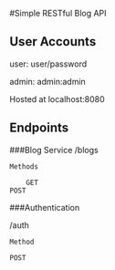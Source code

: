 #Simple RESTful Blog API

## User Accounts
user: user/password

admin: admin:admin

Hosted at localhost:8080

## Endpoints

###Blog Service 
   /blogs

	Methods
	
        GET 
	POST
   
###Authentication 
	
   /auth
   
	Method
	
	POST
